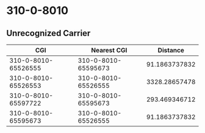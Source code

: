 # 310-0-8010
## Unrecognized Carrier


| CGI | Nearest CGI | Distance |
|-----|-------------|----------|
| 310-0-8010-65526555 | 310-0-8010-65595673 | 91.1863737832 |
| 310-0-8010-65526553 | 310-0-8010-65526555 | 3328.28657478 |
| 310-0-8010-65597722 | 310-0-8010-65595673 | 293.469346712 |
| 310-0-8010-65595673 | 310-0-8010-65526555 | 91.1863737832 |
